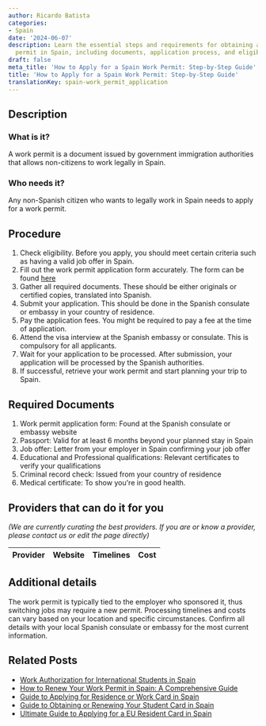 ```yaml
---
author: Ricardo Batista
categories:
- Spain
date: '2024-06-07'
description: Learn the essential steps and requirements for obtaining a legal work
  permit in Spain, including documents, application process, and eligibility criteria.
draft: false
meta_title: 'How to Apply for a Spain Work Permit: Step-by-Step Guide'
title: 'How to Apply for a Spain Work Permit: Step-by-Step Guide'
translationKey: spain-work_permit_application
---
```


## Description
### What is it?
A work permit is a document issued by government immigration authorities that allows non-citizens to work legally in Spain.

### Who needs it?
Any non-Spanish citizen who wants to legally work in Spain needs to apply for a work permit. 

## Procedure

1. Check eligibility. Before you apply, you should meet certain criteria such as having a valid job offer in Spain.
2. Fill out the work permit application form accurately. The form can be found [here](https://sede.empleo.gob.es/es/contenidosSede/generico.do?pagina=/sede_electronica/sede_central/ciudadanos/tarjetas/)
3. Gather all required documents. These should be either originals or certified copies, translated into Spanish.
4. Submit your application. This should be done in the Spanish consulate or embassy in your country of residence.
5. Pay the application fees. You might be required to pay a fee at the time of application.
6. Attend the visa interview at the Spanish embassy or consulate. This is compulsory for all applicants.
7. Wait for your application to be processed. After submission, your application will be processed by the Spanish authorities. 
8. If successful, retrieve your work permit and start planning your trip to Spain.

## Required Documents

1. Work permit application form: Found at the Spanish consulate or embassy website
2. Passport: Valid for at least 6 months beyond your planned stay in Spain
3. Job offer: Letter from your employer in Spain confirming your job offer
4. Educational and Professional qualifications: Relevant certificates to verify your qualifications 
5. Criminal record check: Issued from your country of residence
6. Medical certificate: To show you're in good health. 

## Providers that can do it for you

_(We are currently curating the best providers. If you are or know a provider, please contact us or edit the page directly)_

| Provider        |     Website     |     Timelines    |       Cost      |
| :-------------: | :-------------: |  :-------------: | :-------------: |

## Additional details

The work permit is typically tied to the employer who sponsored it, thus switching jobs may require a new permit. Processing timelines and costs can vary based on your location and specific circumstances. Confirm all details with your local Spanish consulate or embassy for the most current information.


## Related Posts

- [Work Authorization for International Students in Spain](https://tramitit.com/guides/spain/work_authorization_for_students/)
- [How to Renew Your Work Permit in Spain: A Comprehensive Guide](https://tramitit.com/guides/spain/work_permit_renewal/)
- [Guide to Applying for Residence or Work Card in Spain](https://tramitit.com/guides/spain/initial_or_renewal_of_residence_or_residence_and_work_card/)
- [Guide to Obtaining or Renewing Your Student Card in Spain](https://tramitit.com/guides/spain/initial_or_renewal_student_card_for_foreigners/)
- [Ultimate Guide to Applying for a EU Resident Card in Spain](https://tramitit.com/guides/spain/eu_resident_card_application/)